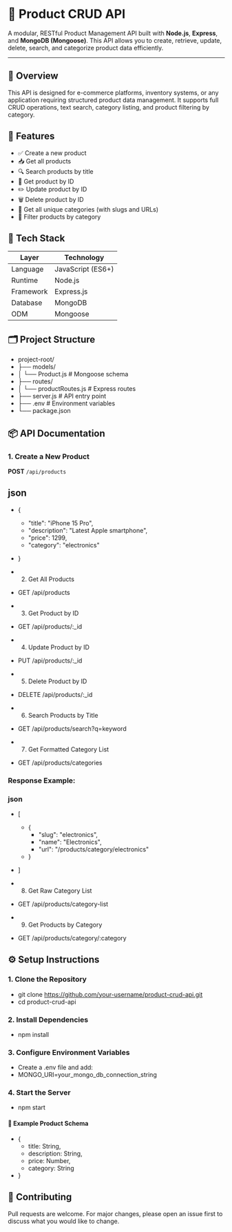 # 🛒 Product CRUD API

A modular, RESTful Product Management API built with **Node.js**, **Express**, and **MongoDB (Mongoose)**. This API allows you to create, retrieve, update, delete, search, and categorize product data efficiently.

---

## 📌 Overview

This API is designed for e-commerce platforms, inventory systems, or any application requiring structured product data management. It supports full CRUD operations, text search, category listing, and product filtering by category.


## 🚀 Features

- ✅ Create a new product  
- 📥 Get all products  
- 🔍 Search products by title  
- 🧾 Get product by ID  
- ✏️ Update product by ID  
- 🗑️ Delete product by ID  
- 🧩 Get all unique categories (with slugs and URLs)  
- 📂 Filter products by category  



## 🧱 Tech Stack

| Layer      | Technology        |
|------------|-------------------|
| Language   | JavaScript (ES6+) |
| Runtime    | Node.js           |
| Framework  | Express.js        |
| Database   | MongoDB           |
| ODM        | Mongoose          |



## 🗂️ Project Structure

- project-root/
- ├── models/
- │ └── Product.js # Mongoose schema
- ├── routes/
- │ └── productRoutes.js # Express routes
- ├── server.js # API entry point
- ├── .env # Environment variables
- └── package.json


## 📦 API Documentation

### 1. Create a New Product  
**POST** `/api/products`

## json
- {
    - "title": "iPhone 15 Pro",
    - "description": "Latest Apple smartphone",
    - "price": 1299,
    - "category": "electronics"
- }

- 2. Get All Products
- GET /api/products

- 3. Get Product by ID
- GET /api/products/:_id

- 4. Update Product by ID
- PUT /api/products/:_id

- 5. Delete Product by ID
- DELETE /api/products/:_id

- 6. Search Products by Title
- GET /api/products/search?q=keyword

- 7. Get Formatted Category List
- GET /api/products/categories

### Response Example:

### json

- [
  - {
     - "slug": "electronics",
     - "name": "Electronics",
     - "url": "/products/category/electronics"
  - }
- ]

- 8. Get Raw Category List
- GET /api/products/category-list

- 9. Get Products by Category
- GET /api/products/category/:category

## ⚙️ Setup Instructions
### 1. Clone the Repository

- git clone https://github.com/your-username/product-crud-api.git
- cd product-crud-api

### 2. Install Dependencies
- npm install

### 3. Configure Environment Variables
- Create a .env file and add:
- MONGO_URI=your_mongo_db_connection_string

### 4. Start the Server
- npm start

#### 🧪 Example Product Schema
- {
   - title: String,
   - description: String,
   - price: Number,
   - category: String
- }

## 🤝 Contributing
Pull requests are welcome. For major changes, please open an issue first to discuss what you would like to change.
